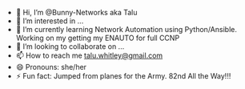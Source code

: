 - 👋 Hi, I’m @Bunny-Networks aka Talu
- 👀 I’m interested in ...
- 🌱 I’m currently learning Network Automation using Python/Ansible. Working on my getting my ENAUTO for full CCNP
- 💞️ I’m looking to collaborate on ...
- 📫 How to reach me talu.whitley@gmail.com
- 😄 Pronouns: she/her
- ⚡ Fun fact: Jumped from planes for the Army. 82nd All the Way!!!

<!---
Bunny-Networks/Bunny-Networks is a ✨ special ✨ repository because its `README.md` (this file) appears on your GitHub profile.
You can click the Preview link to take a look at your changes.
--->
